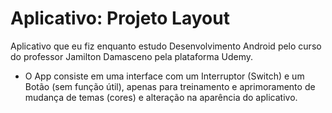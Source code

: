 # Aplicativo: Projeto Layout

Aplicativo que eu fiz enquanto estudo Desenvolvimento Android pelo curso do professor Jamilton Damasceno pela plataforma Udemy.

- O App consiste em uma interface com um Interruptor (Switch) e um Botão (sem função útil), apenas para treinamento e aprimoramento de mudança de temas (cores) e alteração na aparência do aplicativo.
